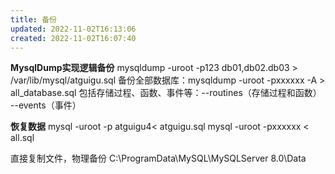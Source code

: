 ```yaml
---
title: 备份
updated: 2022-11-02T16:13:06
created: 2022-11-02T16:07:40
---
```


**MysqlDump实现逻辑备份**
mysqldump -uroot -p123 db01,db02.db03 \> /var/lib/mysql/atguigu.sql
备份全部数据库：mysqldump -uroot -pxxxxxx -A \> all_database.sql
包括存储过程、函数、事件等：--routines（存储过程和函数） --events（事件）

**恢复数据**
mysql -uroot -p atguigu4\< atguigu.sql
mysql -uroot -pxxxxxx \< all.sql

直接复制文件，物理备份
C:\ProgramData\MySQL\MySQLServer 8.0\Data

